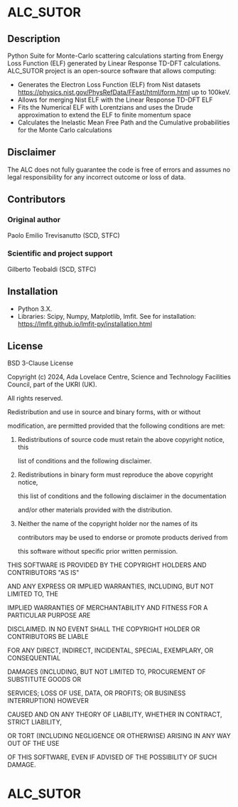 # ALC_SUTOR

## Description
Python Suite for Monte-Carlo scattering calculations starting from Energy Loss Function (ELF) generated by Linear Response TD-DFT calculations.
ALC_SUTOR project is an open-source software that allows computing:
* Generates the Electron Loss Function (ELF) from Nist datasets https://physics.nist.gov/PhysRefData/FFast/html/form.html up to 100keV.
* Allows for merging Nist ELF with the Linear Response TD-DFT ELF
* Fits the Numerical ELF with Lorentzians and uses the Drude approximation to extend the ELF to finite momentum space
* Calculates the Inelastic Mean Free Path and the Cumulative probabilities for the Monte Carlo calculations

## Disclaimer
The ALC does not fully guarantee the code is free of errors and assumes no legal responsibility for any incorrect outcome or loss of data.

## Contributors
 ### Original author
   Paolo Emilio Trevisanutto (SCD, STFC)

 ### Scientific and project support
   Gilberto Teobaldi (SCD, STFC)

 ## Installation
* Python 3.X.
* Libraries: Scipy, Numpy, Matplotlib, lmfit.
  See for installation: https://lmfit.github.io/lmfit-py/installation.html
## License
BSD 3-Clause License

 

Copyright (c) 2024, Ada Lovelace Centre, Science and Technology Facilities Council, part of the UKRI (UK).

All rights reserved.

Redistribution and use in source and binary forms, with or without

modification, are permitted provided that the following conditions are met:

 

1. Redistributions of source code must retain the above copyright notice, this

   list of conditions and the following disclaimer.

 

2. Redistributions in binary form must reproduce the above copyright notice,

   this list of conditions and the following disclaimer in the documentation

   and/or other materials provided with the distribution.

 

3. Neither the name of the copyright holder nor the names of its

   contributors may be used to endorse or promote products derived from

   this software without specific prior written permission.

 

THIS SOFTWARE IS PROVIDED BY THE COPYRIGHT HOLDERS AND CONTRIBUTORS "AS IS"

AND ANY EXPRESS OR IMPLIED WARRANTIES, INCLUDING, BUT NOT LIMITED TO, THE

IMPLIED WARRANTIES OF MERCHANTABILITY AND FITNESS FOR A PARTICULAR PURPOSE ARE

DISCLAIMED. IN NO EVENT SHALL THE COPYRIGHT HOLDER OR CONTRIBUTORS BE LIABLE

FOR ANY DIRECT, INDIRECT, INCIDENTAL, SPECIAL, EXEMPLARY, OR CONSEQUENTIAL

DAMAGES (INCLUDING, BUT NOT LIMITED TO, PROCUREMENT OF SUBSTITUTE GOODS OR

SERVICES; LOSS OF USE, DATA, OR PROFITS; OR BUSINESS INTERRUPTION) HOWEVER

CAUSED AND ON ANY THEORY OF LIABILITY, WHETHER IN CONTRACT, STRICT LIABILITY,

OR TORT (INCLUDING NEGLIGENCE OR OTHERWISE) ARISING IN ANY WAY OUT OF THE USE

OF THIS SOFTWARE, EVEN IF ADVISED OF THE POSSIBILITY OF SUCH DAMAGE.

# ALC_SUTOR
